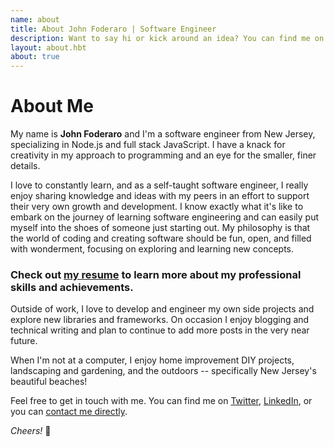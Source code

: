 ```yaml
---
name: about
title: About John Foderaro | Software Engineer
description: Want to say hi or kick around an idea? You can find me on Twitter, LinkedIn, or you can contact me directly.
layout: about.hbt
about: true
---
```


# About Me

My name is **John Foderaro** and I'm a software engineer from New Jersey, specializing in Node.js and full stack JavaScript. I have a knack for creativity in my approach to programming and an eye for the smaller, finer details.

I love to constantly learn, and as a self-taught software engineer, I really enjoy sharing knowledge and ideas with my peers in an effort to support their very own growth and development. I know exactly what it's like to embark on the journey of learning software engineering and can easily put myself into the shoes of someone just starting out. My philosophy is that the world of coding and creating software should be fun, open, and filled with wonderment, focusing on exploring and learning new concepts.

### Check out <a href="/john-foderaro-resume.pdf" target="_blank">my resume</a> to learn more about my professional skills and achievements.

Outside of work, I love to develop and engineer my own side projects and explore new libraries and frameworks. On occasion I enjoy blogging and technical writing and plan to continue to add more posts in the very near future.

When I'm not at a computer, I enjoy home improvement DIY projects, landscaping and gardening, and the outdoors -- specifically New Jersey's beautiful beaches!

Feel free to get in touch with me. You can find me on [Twitter](https://www.twitter.com/johnfoderaro), [LinkedIn](https://www.linkedin.com/in/jfoderaro), or you can [contact me directly](/contact).

*Cheers!* 🍻
